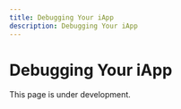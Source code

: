 ```yaml
---
title: Debugging Your iApp
description: Debugging Your iApp
---
```


# Debugging Your iApp

This page is under development.

<!-- TODO: Add the debugging guide -->
